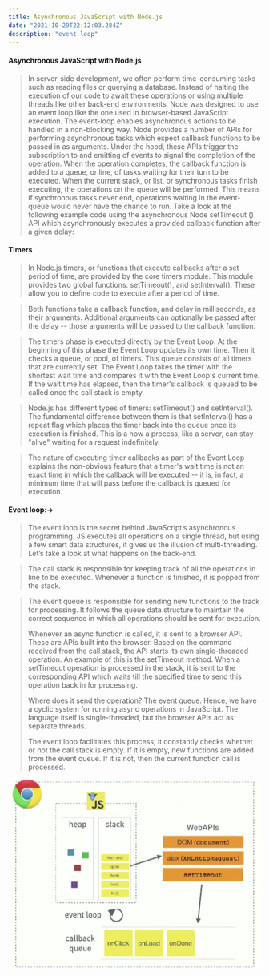 ```yaml
---
title: Asynchronous JavaScript with Node.js
date: "2021-10-29T22:12:03.284Z"
description: "event loop"
---
```



#### Asynchronous JavaScript with Node.js
> In server-side development, we often perform time-consuming tasks such as reading files or querying a database. Instead of halting the execution of our code to await these operations or using multiple threads like other back-end environments, Node was designed to use an event loop like the one used in browser-based JavaScript execution. The event-loop enables asynchronous actions to be handled in a non-blocking way.
>Node provides a number of APIs for performing asynchronous tasks which expect callback functions to be passed in as arguments. Under the hood, these APIs trigger the subscription to and emitting of events to signal the completion of the operation. When the operation completes, the callback function is added to a queue, or line, of tasks waiting for their turn to be executed. When the current stack, or list, or synchronous tasks finish executing, the operations on the queue will be performed.
>This means if synchronous tasks never end, operations waiting in the event-queue would never have the chance to run. Take a look at the following example code using the asynchronous Node setTimeout () API which asynchronously executes a provided callback function after a given delay:



#### Timers  


> In Node.js timers, or functions that execute callbacks after a set period of time, are provided by the core timers module. 
This module provides two global functions: setTimeout(), and setInterval(). These allow you to define code to execute after a period of time.

>Both functions take a callback function, and delay in milliseconds, as their arguments. 
Additional arguments can optionally be passed after the delay -- those arguments will be passed to the callback function.

>The timers phase is executed directly by the Event Loop. At the beginning of this phase the Event Loop updates its own time. 
>Then it checks a queue, or pool, of timers. This queue consists of all timers that are currently set.
 The Event Loop takes the timer with the shortest wait time and compares it with the Event Loop's current time. 
If the wait time has elapsed, then the timer's callback is queued to be called once the call stack is empty.

>Node.js has different types of timers: setTimeout() and setInterval(). 
The fundamental difference between them is that setInterval() has a repeat flag which places the timer back into the queue once its execution is finished. 
This is a how a process, like a server, can stay "alive" waiting for a request indefinitely.

>The nature of executing timer callbacks as part of the Event Loop explains the non-obvious feature that a timer's wait time is not an exact time 
in which the callback will be executed -- it is, in fact, a minimum time that will pass before the callback is queued for execution.

#### Event loop:->
>The event loop is the secret behind JavaScript’s asynchronous programming. JS executes all operations on a 
single thread, but using a few smart data structures, it gives us the illusion of multi-threading. Let’s take a look at what happens on the back-end.

>
>
>The call stack is responsible for keeping track of all the operations in line to be executed. 
Whenever a function is finished, it is popped from the stack.

>The event queue is responsible for sending new functions to the track for processing. It follows the 
queue data structure to maintain the correct sequence in which all operations should be sent for execution.
>
>
>Whenever an async function is called, it is sent to a browser API. These are APIs built into the browser. Based on the command received from the call stack, the API starts its own single-threaded operation.
>An example of this is the setTimeout method. When a setTimeout operation is processed in the stack, it is sent to the corresponding API which waits till the specified time to send this operation back in for processing.
>
>
>Where does it send the operation? The event queue. Hence, we have a cyclic system for running async operations in JavaScript. The language itself is single-threaded, but the browser APIs act as separate threads.
>
>The event loop facilitates this process; it constantly checks whether or not the call stack is empty. If it is empty, new functions are added from the event queue. If it is not, then the current function call is processed.



![Event loop](./1.png)

